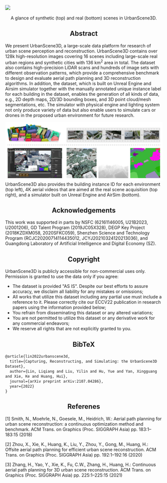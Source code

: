 ![](assets/images/dataset.png)
<center>A glance of synthetic (top) and real (bottom) scenes in UrbanScene3D.</center>

## <center>Abstract</center>
We present UrbanScene3D, a large-scale data platform for research of urban scene perception and reconstruction. 
UrbanScene3D contains over 128k high-resolution images covering 16 scenes including 
large-scale real urban regions and synthetic cities with 136 km<sup>2</sup> area in total. 
The dataset also contains high-precision LiDAR scans and hundreds of image sets with different observation patterns, 
which provide a comprehensive benchmark to design and evaluate aerial path planning and 3D reconstruction algorithms. 
In addition, the dataset, which is built on Unreal Engine and Airsim simulator together with 
the manually annotated unique instance label for each building in the dataset, 
enables the generation of all kinds of data, e.g., 2D depth maps, 2D/3D bounding boxes, and 3D point cloud/mesh segmentations, etc. 
The simulator with physical engine and lighting system not only produce variety of data
but also enable users to simulate cars or drones in the proposed urban environment for future research.

![](assets/images/simulator.jpg)
UrbanScene3D also provides the building instance ID for each environment (top left), 
4K aerial videos that are aimed at the real scene acquisition (top right), 
and a simulator built on Unreal Engine and AirSim (bottom).


## <center>Acknowledgements</center>
This work was supported in parts by NSFC (62161146005, U21B2023, U2001206), GD Talent Program (2019JC05X328), DEGP Key Project (2018KZDXM058, 2020SFKC059), Shenzhen Science and Technology Program (RCJC20200714114435012, JCYJ20210324120213036), and Guangdong Laboratory of Artificial Intelligence and Digital Economy (SZ).

## <center>Copyright</center>
UrbanScene3D is publicly accessible for non-commercial uses only. Permission is granted to use the data only if you agree:
- The dataset is provided "AS IS". Despite our best efforts to assure accuracy, we disclaim all liability for any mistakes or omissions;
- All works that utilize this dataset including any partial use must include a reference to it. Please correctly cite our ECCV22 publication in research papers using the information provided below;
- You refrain from disseminating this dataset or any altered variations;
- You are not permitted to utilize this dataset or any derivative work for any commercial endeavors;
- We reserve all rights that are not explicitly granted to you.

## <center>BibTeX</center>
```
@article{lin2022urbanscene3d,
  title={Capturing, Reconstructing, and Simulating: the UrbanScene3D Dataset},
  author={Lin, Liqiang and Liu, Yilin and Hu, Yue and Yan, Xingguang and Xie, Ke and Huang, Hui},
  journal={arXiv preprint arXiv:2107.04286},
  year={2022}
}
```

## <center>Referenes</center>
[1] Smith, N., Moehrle, N., Goesele, M., Heidrich, W.: Aerial path planning for urban
scene reconstruction: a continuous optimization method and benchmark. ACM
Trans. on Graphics (Proc. SIGGRAPH Asia) pp. 183:1–183:15 (2018)

[2] Zhou, X., Xie, K., Huang, K., Liu, Y., Zhou, Y., Gong, M., Huang, H.: Offsite aerial
path planning for efficient urban scene reconstruction. ACM Trans. on Graphics
(Proc. SIGGRAPH Asia) pp. 192:1–192:16 (2020)

[3] Zhang, H., Yao, Y., Xie, K., Fu, C.W., Zhang, H., Huang, H.: Continuous aerial
path planning for 3D urban scene reconstruction. ACM Trans. on Graphics (Proc.
SIGGRAPH Asia) pp. 225:1–225:15 (2021)
